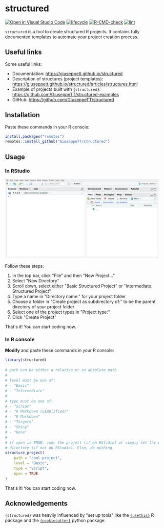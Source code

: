 # structured
<!-- badges: start -->
[![Open in Visual Studio Code](https://open.vscode.dev/badges/open-in-vscode.svg)](https://open.vscode.dev/GiuseppeTT/structured)
[![lifecycle](https://img.shields.io/badge/lifecycle-experimental-orange.svg)](https://www.tidyverse.org/lifecycle)
[![R-CMD-check](https://github.com/GiuseppeTT/structured/workflows/R-CMD-check/badge.svg)](https://github.com/GiuseppeTT/structured/actions)
[![lint](https://github.com/GiuseppeTT/structured/workflows/lint/badge.svg)](https://github.com/GiuseppeTT/structured/actions)
<!-- badges: end -->

`structured` is a tool to create structured R projects. It contains fully documented templates to automate your project creation process.

## Useful links
Some useful links:

- Documentation: https://giuseppett.github.io/structured
- Description of structures (project templates): https://giuseppett.github.io/structured/articles/structures.html
- Example of projects built with `{structured}`: https://github.com/GiuseppeTT/structured-examples
- GitHub: https://github.com/GiuseppeTT/structured

## Installation
Paste these commands in your R console:

```r
install.packages("remotes")
remotes::install_github("GiuseppeTT/structured")
```

## Usage
### In RStudio
<img src="man/figures/usage-rstudio.gif" />

Follow these steps:

1. In the top bar, click "File" and then "New Project..."
1. Select "New Directory"
1. Scroll down, select either "Basic Structured Project" or "Intermediate Structured Project"
1. Type a name in "Directory name:" for your project folder
1. Choose a folder in "Create project as subdirectory of:" to be the parent directory of your project folder
1. Select one of the project types in "Project type:"
1. Click "Create Project"

That's it! You can start coding now.

### In R console
**Modify** and paste these commands in your R console:

```r
library(structured)

# path can be either a relative or an absolute path
#
# level must be one of:
# - "Basic"
# - "Intermediate"
#
# type must be one of:
# - "Script"
# - "R Markdown (Simplified)"
# - "R Markdown"
# - "Targets"
# - "Shiny"
# - "None"
#
# if open is TRUE, open the project (if on RStudio) or simply set the working
# directory (if not on RStudio). Else, do nothing.
structure_project(
    path = "cool-project",
    level = "Basic",
    type = "Script",
    open = TRUE
)
```

That's it! You can start coding now.

## Acknowledgements

`{structured}` was heavily influenced by "set up tools" like the [`{usethis}`](https://usethis.r-lib.org/) R package and the [`{cookiecutter}`](https://cookiecutter.readthedocs.io) python package.
